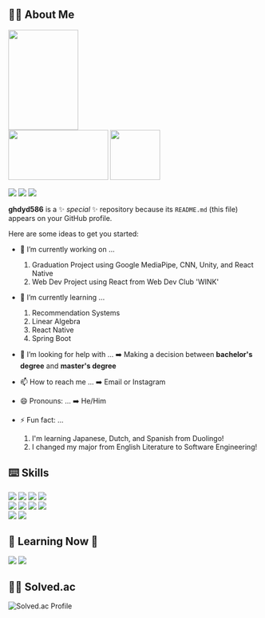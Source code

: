 <h2>🙋‍♂️ About Me</h2>
<div>
    <img src="https://github.com/user-attachments/assets/ead9aeef-4ea8-46d9-8d1f-580c29c3d7ea" width=140px height= 200px/>
</div>
<div>
  <img src="https://i0.wp.com/innovationtoronto.com/wp-content/uploads/2022/07/Kookin-logo.png.pagespeed.ce_.bgnTSn72mh4.png?w=480&ssl=1" width=200px height=100px/>
  <img src="https://wclo.us/files/teamlogos/medium/3211673225102.png" width=100px height 100px/>  
</div>

<a href="https://www.instagram.com/yongthehuman/" target="_blank"><img src="https://img.shields.io/badge/yongthehuman-E4405F?style=for-the-badge&logo=Instagram&logoColor=white"/></a>
<a href="mailto:ghdyd586@gmail.com"><img src="https://img.shields.io/badge/ghdyd586@gmail.com-EA4335?style=for-the-badge&logo=Gmail&logoColor=white&link=mailto:ghdyd586@gmail.com"/></a>
<a href="https://open.spotify.com/user/33rn9ppd9jr47l5867o9i8uvf?si=48edbe72dab64cd4" target="_blank"><img src="https://img.shields.io/badge/Spotify-1DB954?style=for-the-badge&logo=Spotify&logoColor=white"/></a>


**ghdyd586** is a ✨ _special_ ✨ repository because its `README.md` (this file) appears on your GitHub profile.

Here are some ideas to get you started:

- 🔭 I’m currently working on ...
  1. Graduation Project using Google MediaPipe, CNN, Unity, and React Native
  2. Web Dev Project using React from Web Dev Club 'WINK'
  
- 🌱 I’m currently learning ...
  1. Recommendation Systems
  2. Linear Algebra
  3. React Native
  4. Spring Boot 

- 🤔 I’m looking for help with ...
  ➡️ Making a decision between **bachelor's degree** and **master's degree**
  
- 📫 How to reach me ...
  ➡️ Email or Instagram
  
- 😄 Pronouns: ...
  ➡️ He/Him

- ⚡ Fun fact: ...
  1. I'm learning Japanese, Dutch, and Spanish from Duolingo!
  2. I changed my major from English Literature to Software Engineering!
  



<h2>⌨️ Skills</h2>
<div>
  <img src="https://img.shields.io/badge/JAVA-007396?style=for-the-badge&logo=java&logoColor=white">
  <img src="https://img.shields.io/badge/C++-00599C?style=for-the-badge&logo=CPlusPlus&logoColor=white">
  <img src="https://img.shields.io/badge/C-00599C?style=for-the-badge&logo=C&logoColor=white">
  <img src="https://img.shields.io/badge/Python-FFE05C?style=for-the-badge&logo=Python&logoColor=blue">
</div>
<div>
  <img src="https://img.shields.io/badge/HTML5-E34F26?style=for-the-badge&logo=HTML5&logoColor=white">
  <img src="https://img.shields.io/badge/css3-1572B6?style=for-the-badge&logo=css3&logoColor=white">
  <img src="https://img.shields.io/badge/JavaScript-F7DF1E?style=for-the-badge&logo=JavaScript&logoColor=white">
  <img src="https://img.shields.io/badge/React-61DAFB?style=for-the-badge&logo=React&logoColor=white">
</div>
<div>
  <img src="https://img.shields.io/badge/MySQL-4479A1?style=for-the-badge&logo=MySQL&logoColor=white">
  <img src="https://img.shields.io/badge/PYTORCH-white?style=for-the-badge&logo=pytorch&logoColor=orange">
</div>

<h2>🚜 Learning Now 🚧</h2>
<div>
  <img src="https://img.shields.io/badge/Springboot-8BC34A?style=for-the-badge&logo=SpringBoot&logoColor=white">
  <img src="https://img.shields.io/badge/React%20Native-61DAFB?style=for-the-badge&logo=React&logoColor=white">
</div>

<h2>🧑‍💻 Solved.ac</h2>

![Solved.ac Profile](http://mazassumnida.wtf/api/v2/generate_badge?boj=ghdyd586)





<!--   <img src="https://img.shields.io/badge/Figma-F24E1E?style=for-the-badge&logo=Figma&logoColor=white">
  <img src="https://img.shields.io/badge/Git-F05032?style=for-the-badge&logo=Git&logoColor=white">
  <img src="https://img.shields.io/badge/VSCode-007ACC?style=for-the-badge&logo=Visual Studio Code&logoColor=white">
  <img src="https://img.shields.io/badge/Lightroom-31A8FF?style=for-the-badge&logo=Adobe Lightroom&logoColor=white"> -->








